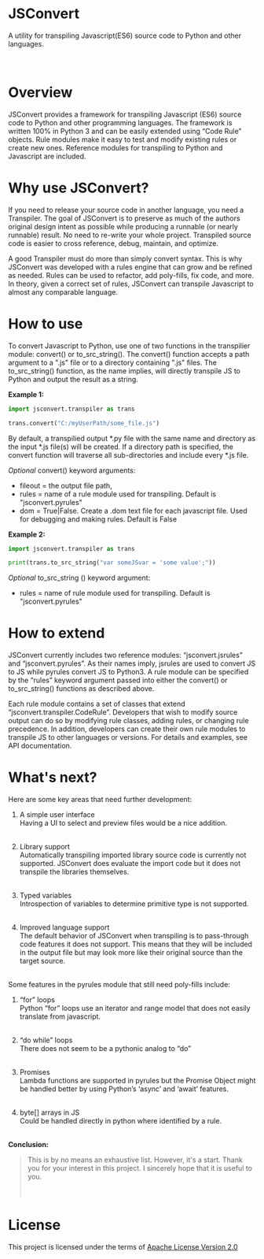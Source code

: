 # JSConvert
A utility for transpiling Javascript(ES6) source code to Python and other languages.
<br>
<br>
<br>
# Overview
JSConvert provides a framework for transpiling Javascript (ES6) source code to Python and other programming languages.  The framework is written 100% in Python 3 and can be easily extended using “Code Rule” objects. Rule modules make it easy to test and modify existing rules or create new ones.  Reference modules for transpiling to Python and Javascript are included. 

# Why use JSConvert?

If you need to release your source code in another language, you need a Transpiler. The goal of JSConvert is to preserve as much of the authors original design intent as possible while producing a runnable (or nearly runnable) result. No need to re-write your whole project. Transpiled source code is easier to cross reference, debug, maintain, and optimize.

A good Transpiler must do more than simply convert syntax. This is why JSConvert was developed with a rules engine that can grow and be refined as needed.  Rules can be used to refactor, add poly-fills, fix code, and more. In theory, given a correct set of rules, JSConvert can transpile Javascript to almost any comparable language.


# How to use

To convert Javascript to Python, use one of two functions in the transpilier module: convert() or to_src_string(). The convert() function accepts a path argument to a ".js" file or to a directory containing ".js" files. The to_src_string() function, as the name implies, will directly transpile JS to Python and output the result as a string.

**Example 1:**

```py
import jsconvert.transpiler as trans

trans.convert("C:/myUserPath/some_file.js")
```

By default, a transpilied output *.py file with the same name and directory as the input *.js file(s) will be created. If a directory path is specified, the convert function will traverse all sub-directories and include every *.js  file.

*Optional* convert() keyword arguments:
- fileout = the output file path, 
- rules = name of a rule module used for transpiling. Default is "jsconvert.pyrules"
- dom = True|False. Create a .dom text file for each javascript file. Used for debugging and making rules. Default is False

**Example 2:**

```py
import jsconvert.transpiler as trans

print(trans.to_src_string("var someJSvar = 'some value';"))
```

*Optional* to_src_string () keyword argument:
- rules = name of rule module used for transpiling. Default is "jsconvert.pyrules"

# How to extend
JSConvert currently includes two reference modules: “jsconvert.jsrules” and “jsconvert.pyrules”. As their names imply, jsrules are used to convert JS to JS while pyrules convert JS to Python3. A rule module can be specified by the “rules” keyword argument passed into either the convert() or to_src_string() functions as described above. 

Each rule module contains a set of classes that extend “jsconvert.transpiler.CodeRule”. Developers that wish to modify source output can do so by modifying rule classes, adding rules, or changing rule precedence. In addition, developers can create their own rule modules to transpile JS to other languages or versions. For details and examples, see API documentation.

# What's next?

Here are some key areas that need further development:

1. A simple user interface<br>
Having a UI to select and preview files would be a nice addition.<br><br>

2. Library support<br>
Automatically transpiling imported library source code is currently not supported. JSConvert does evaluate the import code but it does not transpile the libraries themselves.<br><br>

3. Typed variables<br>
Introspection of variables to determine primitive type is not supported.<br><br>

4. Improved language support<br>
The default behavior of JSConvert when transpiling is to pass-through code features it does not support. This means that they will be included in the output file but may look more like their original source than the target source.<br><br>

Some features in the pyrules module that still need poly-fills include:

1. “for” loops<br>
Python “for” loops use an iterator and range model that does not easily translate from javascript.<br><br>

2. “do while” loops<br>
There does not seem to be a pythonic analog to “do”<br><br>

3. Promises<br>
Lambda functions are supported in pyrules but the Promise Object might be handled better by using Python’s ‘async’ and ‘await’ features.<br><br>

4. byte[] arrays in JS<br>
  Could be handled directly in python where identified by a rule.<br><br>

**Conclusion:**<br>
> This is by no means an exhaustive list. However, it's a start. Thank you for your interest in this project. I sincerely hope that it is useful to you.<br><br><br>

# License
This project is licensed under the terms of [Apache License Version 2.0](https://www.apache.org/licenses/LICENSE-2.0)
<br>


